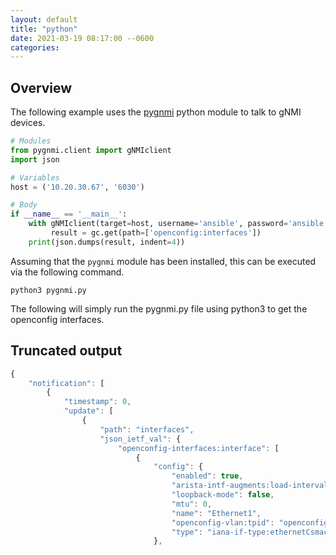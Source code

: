 ```yaml
---
layout: default
title: "python"
date: 2021-03-19 08:17:00 --0600
categories:
---
```


## Overview

The following example uses the [pygnmi](https://pypi.org/project/pygnmi/) python module to talk to gNMI
devices.

```python
# Modules
from pygnmi.client import gNMIclient
import json

# Variables
host = ('10.20.30.67', '6030')

# Body
if __name__ == '__main__':
    with gNMIclient(target=host, username='ansible', password='ansible', insecure=True) as gc:
         result = gc.get(path=['openconfig:interfaces'])
    print(json.dumps(result, indent=4))
```

Assuming that the `pygnmi` module has been installed, this can be executed via the following command.

```shell
python3 pygnmi.py
```

The following will simply run the pygnmi.py file using python3 to get the openconfig interfaces.

## Truncated output

```javascript
{
    "notification": [
        {
            "timestamp": 0,
            "update": [
                {
                    "path": "interfaces",
                    "json_ietf_val": {
                        "openconfig-interfaces:interface": [
                            {
                                "config": {
                                    "enabled": true,
                                    "arista-intf-augments:load-interval": 300,
                                    "loopback-mode": false,
                                    "mtu": 0,
                                    "name": "Ethernet1",
                                    "openconfig-vlan:tpid": "openconfig-vlan-types:TPID_0X8100",
                                    "type": "iana-if-type:ethernetCsmacd"
                                },

```
